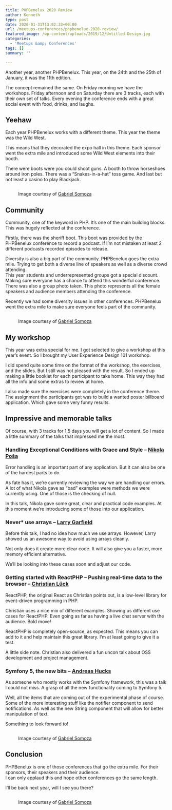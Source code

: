 ```yaml
---
title: PHPBenelux 2020 Review
author: Kenneth
type: post
date: 2020-01-31T13:02:33+00:00
url: /meetups-conferences/phpbenelux-2020-review/
featured_image: /wp-content/uploads/2019/12/Untitled-Design.jpg
categories:
  - 'Meetups &amp; Conferences'
tags: []
summary: ''

---
```

Another year, another PHPBenelux. This year, on the 24th and the 25th of January, it was the 11th edition. 

The concept remained the same. On Friday morning we have the workshops. Friday afternoon and on Saturday there are 3 tracks, each with their own set of talks. Every evening the conference ends with a great social event with food, drinks, and laughs.

## Yeehaw

Each year PHPBenelux works with a different theme. This year the theme was the Wild West. 

This means that they decorated the expo hall in this theme. Each sponsor went the extra mile and introduced some Wild West elements into their booth.

There were boots were you could shoot guns. A booth to throw horseshoes around iron poles. There was a &#8220;Snakes-in-a-hat&#8221; toss game. And last but not least a casino to play Blackjack.<figure class="wp-block-image size-large">

<img src="https://schabrechtsk.be/wp-content/uploads/2020/01/20200125-_DSC2244-1024x682.jpg" alt="" class="wp-image-552" srcset="https://schabrechtsk.be/wp-content/uploads/2020/01/20200125-_DSC2244-1024x682.jpg 1024w, https://schabrechtsk.be/wp-content/uploads/2020/01/20200125-_DSC2244-300x200.jpg 300w, https://schabrechtsk.be/wp-content/uploads/2020/01/20200125-_DSC2244-768x512.jpg 768w, https://schabrechtsk.be/wp-content/uploads/2020/01/20200125-_DSC2244-1536x1023.jpg 1536w, https://schabrechtsk.be/wp-content/uploads/2020/01/20200125-_DSC2244-2048x1364.jpg 2048w" sizes="(max-width: 1024px) 100vw, 1024px" /><figcaption>Image courtesy of <a href="https://twitter.com/gabriel_somoza" target="_blank" rel="noreferrer noopener" aria-label="Gabriel Somoza (opens in a new tab)">Gabriel Somoza</a></figcaption></figure> 

## Community

Community, one of the keyword in PHP. It&#8217;s one of the main building blocks. This was hugely reflected at the conference.

Firstly, there was the sheriff boot. This boot was provided by the PHPBenelux conference to record a podcast. If I&#8217;m not mistaken at least 2 different podcasts recorded episodes to release.

Diversity is also a big part of the community. PHPBenelux goes the extra mile. Trying to get both a diverse line of speakers as well as a diverse crowd attending.   
This year students and underrepresented groups got a special discount. Making sure everyone has a chance to attend this wonderful conference.  
There was also a group photo taken. This photo represents all the female speakers and audience members attending the conference.

Recently we had some diversity issues in other conferences. PHPBenelux went the extra mile to make sure everyone feels part of the community.<figure class="wp-block-image size-large">

<img src="https://schabrechtsk.be/wp-content/uploads/2020/01/20200125-_DSC2297-1024x664.jpg" alt="" class="wp-image-554" srcset="https://schabrechtsk.be/wp-content/uploads/2020/01/20200125-_DSC2297-1024x664.jpg 1024w, https://schabrechtsk.be/wp-content/uploads/2020/01/20200125-_DSC2297-300x195.jpg 300w, https://schabrechtsk.be/wp-content/uploads/2020/01/20200125-_DSC2297-768x498.jpg 768w, https://schabrechtsk.be/wp-content/uploads/2020/01/20200125-_DSC2297-1536x996.jpg 1536w, https://schabrechtsk.be/wp-content/uploads/2020/01/20200125-_DSC2297-2048x1328.jpg 2048w" sizes="(max-width: 1024px) 100vw, 1024px" /><figcaption>Image courtesy of <a rel="noreferrer noopener" href="https://twitter.com/gabriel_somoza" target="_blank">Gabriel Somoza</a></figcaption></figure> 

## My workshop

This year was extra special for me. I got selected to give a workshop at this year&#8217;s event. So I brought my User Experience Design 101 workshop.

I did spend quite some time on the format of the workshop, the exercises, and the slides. But I still was not pleased with the result. So I ended up making a little booklet for each participant to take home. This way they had all the info and some extras to review at home.

I also made sure the exercises were completely in the conference theme. The assignment the participants got was to build a wanted poster billboard application. Which gave some very funny results.

## Impressive and memorable talks

Of course, with 3 tracks for 1,5 days you will get a lot of content. So I made a little summary of the talks that impressed me the most. 

### Handling Exceptional Conditions with Grace and Style &#8211; <a href="https://twitter.com/nikolaposa" target="_blank" rel="noreferrer noopener" aria-label="Nikola Poša (opens in a new tab)">Nikola Poša</a>

Error handling is an important part of any application. But it can also be one of the hardest parts to do.

As fate has it, we&#8217;re currently reviewing the way we are handling our errors. A lot of what Nikola gave as &#8220;bad&#8221; examples were methods we were currently using. One of those is the checking of null. 

In this talk, Nikola gave some great, clear and practical code examples. At this moment we&#8217;re introducing some of those into our application.

### Never* use arrays &#8211; <a href="https://twitter.com/Crell" target="_blank" rel="noreferrer noopener" aria-label="Larry Garfield (opens in a new tab)">Larry Garfield</a>

Before this talk, I had no idea how much we use arrays. However, Larry showed us an awesome way to avoid using arrays cleanly.

Not only does it create more clear code. It will also give you a faster, more memory efficient alternative.

We&#8217;ll be looking into these cases soon and adjust our code.

### Getting started with ReactPHP – Pushing real-time data to the browser &#8211; <a href="https://twitter.com/another_clue" target="_blank" rel="noreferrer noopener" aria-label="Christian Lück (opens in a new tab)">Christian Lück</a>

ReactPHP, the original React as Christian points out, is a low-level library for event-driven programming in PHP.

Christian uses a nice mix of different examples. Showing us different use cases for ReactPHP. Even going as far as having a live chat server with the audience. Bold move!

ReactPHP is completely open-source, as expected. This means you can add to it and help maintain this great library. I&#8217;m at least going to give it a test.

A little side note. Christian also delivered a fun uncon talk about OSS development and project management.

### Symfony 5, the new bits &#8211; <a rel="noreferrer noopener" aria-label="Andreas Hucks (opens in a new tab)" href="https://twitter.com/meandmymonkey" target="_blank">Andreas Hucks</a>

As someone who mostly works with the Symfony framework, this was a talk I could not miss. A grasp of all the new functionality coming to Symfony 5.

Well, all the items that are coming out of the experimental phase of course. Some of the more interesting stuff like the notifier component to send notifications. As well as the new String component that will allow for better manipulation of text.

Something to look forward to!<figure class="wp-block-image size-large">

<img src="https://schabrechtsk.be/wp-content/uploads/2020/01/20200125-_DSC2267-687x1024.jpg" alt="" class="wp-image-556" srcset="https://schabrechtsk.be/wp-content/uploads/2020/01/20200125-_DSC2267-687x1024.jpg 687w, https://schabrechtsk.be/wp-content/uploads/2020/01/20200125-_DSC2267-201x300.jpg 201w, https://schabrechtsk.be/wp-content/uploads/2020/01/20200125-_DSC2267-768x1145.jpg 768w, https://schabrechtsk.be/wp-content/uploads/2020/01/20200125-_DSC2267-1031x1536.jpg 1031w, https://schabrechtsk.be/wp-content/uploads/2020/01/20200125-_DSC2267-1374x2048.jpg 1374w, https://schabrechtsk.be/wp-content/uploads/2020/01/20200125-_DSC2267-scaled.jpg 1718w" sizes="(max-width: 687px) 100vw, 687px" /><figcaption>Image courtesy of <a rel="noreferrer noopener" href="https://twitter.com/gabriel_somoza" target="_blank">Gabriel Somoza</a></figcaption></figure> 

## Conclusion 

PHPBenelux is one of those conferences that go the extra mile. For their sponsors, their speakers and their audience.  
I can only applaud this and hope other conferences go the same length.

I&#8217;ll be back next year, will I see you there?<figure class="wp-block-image size-large">

<img src="https://schabrechtsk.be/wp-content/uploads/2020/01/20200124-_DSC2104-1024x684.jpg" alt="" class="wp-image-558" srcset="https://schabrechtsk.be/wp-content/uploads/2020/01/20200124-_DSC2104-1024x684.jpg 1024w, https://schabrechtsk.be/wp-content/uploads/2020/01/20200124-_DSC2104-300x200.jpg 300w, https://schabrechtsk.be/wp-content/uploads/2020/01/20200124-_DSC2104-768x513.jpg 768w, https://schabrechtsk.be/wp-content/uploads/2020/01/20200124-_DSC2104-1536x1026.jpg 1536w, https://schabrechtsk.be/wp-content/uploads/2020/01/20200124-_DSC2104-2048x1368.jpg 2048w" sizes="(max-width: 1024px) 100vw, 1024px" /><figcaption>Image courtesy of <a rel="noreferrer noopener" href="https://twitter.com/gabriel_somoza" target="_blank">Gabriel Somoza</a></figcaption></figure>